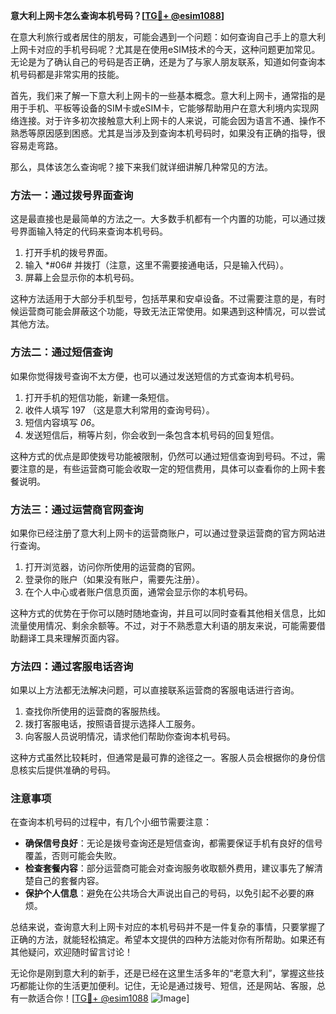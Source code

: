 **意大利上网卡怎么查询本机号码？[[TG💪+ @esim1088](https://t.me/s/esim1088)]**

在意大利旅行或者居住的朋友，可能会遇到一个问题：如何查询自己手上的意大利上网卡对应的手机号码呢？尤其是在使用eSIM技术的今天，这种问题更加常见。无论是为了确认自己的号码是否正确，还是为了与家人朋友联系，知道如何查询本机号码都是非常实用的技能。

首先，我们来了解一下意大利上网卡的一些基本概念。意大利上网卡，通常指的是用于手机、平板等设备的SIM卡或eSIM卡，它能够帮助用户在意大利境内实现网络连接。对于许多初次接触意大利上网卡的人来说，可能会因为语言不通、操作不熟悉等原因感到困惑。尤其是当涉及到查询本机号码时，如果没有正确的指导，很容易走弯路。

那么，具体该怎么查询呢？接下来我们就详细讲解几种常见的方法。

### 方法一：通过拨号界面查询

这是最直接也是最简单的方法之一。大多数手机都有一个内置的功能，可以通过拨号界面输入特定的代码来查询本机号码。

1. 打开手机的拨号界面。
2. 输入 *#06# 并拨打（注意，这里不需要接通电话，只是输入代码）。
3. 屏幕上会显示你的本机号码。

这种方法适用于大部分手机型号，包括苹果和安卓设备。不过需要注意的是，有时候运营商可能会屏蔽这个功能，导致无法正常使用。如果遇到这种情况，可以尝试其他方法。

### 方法二：通过短信查询

如果你觉得拨号查询不太方便，也可以通过发送短信的方式查询本机号码。

1. 打开手机的短信功能，新建一条短信。
2. 收件人填写 197 （这是意大利常用的查询号码）。
3. 短信内容填写 *06*。
4. 发送短信后，稍等片刻，你会收到一条包含本机号码的回复短信。

这种方式的优点是即使拨号功能被限制，仍然可以通过短信查询到号码。不过，需要注意的是，有些运营商可能会收取一定的短信费用，具体可以查看你的上网卡套餐说明。

### 方法三：通过运营商官网查询

如果你已经注册了意大利上网卡的运营商账户，可以通过登录运营商的官方网站进行查询。

1. 打开浏览器，访问你所使用的运营商的官网。
2. 登录你的账户（如果没有账户，需要先注册）。
3. 在个人中心或者账户信息页面，通常会显示你的本机号码。

这种方式的优势在于你可以随时随地查询，并且可以同时查看其他相关信息，比如流量使用情况、剩余余额等。不过，对于不熟悉意大利语的朋友来说，可能需要借助翻译工具来理解页面内容。

### 方法四：通过客服电话咨询

如果以上方法都无法解决问题，可以直接联系运营商的客服电话进行咨询。

1. 查找你所使用的运营商的客服热线。
2. 拨打客服电话，按照语音提示选择人工服务。
3. 向客服人员说明情况，请求他们帮助你查询本机号码。

这种方式虽然比较耗时，但通常是最可靠的途径之一。客服人员会根据你的身份信息核实后提供准确的号码。

### 注意事项

在查询本机号码的过程中，有几个小细节需要注意：

- **确保信号良好**：无论是拨号查询还是短信查询，都需要保证手机有良好的信号覆盖，否则可能会失败。
- **检查套餐内容**：部分运营商可能会对查询服务收取额外费用，建议事先了解清楚自己的套餐内容。
- **保护个人信息**：避免在公共场合大声说出自己的号码，以免引起不必要的麻烦。

总结来说，查询意大利上网卡对应的本机号码并不是一件复杂的事情，只要掌握了正确的方法，就能轻松搞定。希望本文提供的四种方法能对你有所帮助。如果还有其他疑问，欢迎随时留言讨论！

无论你是刚到意大利的新手，还是已经在这里生活多年的“老意大利”，掌握这些技巧都能让你的生活更加便利。记住，无论是通过拨号、短信，还是网站、客服，总有一款适合你！[[TG💪+ @esim1088](https://t.me/s/esim1088) ![Image](https://i.postimg.cc/4NQfJmqS/Snipaste-2025-05-13-00-14-12.png)]